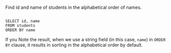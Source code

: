 Find id and name of students in the alphabetical order of names.

<codeblock language="sql" dbName="students1.db" type="lesson">
<code>
SELECT id, name
FROM students
ORDER BY name
</code>
</codeblock>

If you Note the result, when we use a string field (in this case, `name`) in `ORDER BY` clause, it results in sorting in the alphabetical order by default.